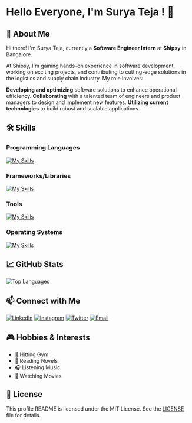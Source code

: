 # Hello Everyone, I'm Surya Teja ! 👋

## 🚀 About Me

  Hi there! I'm Surya Teja, currently a **Software Engineer Intern** at **Shipsy** in Bangalore.
  
  At Shipsy, I'm gaining hands-on experience in software development, working on exciting projects, and contributing to cutting-edge solutions in the logistics and supply chain industry. My role involves:
  
  **Developing and optimizing** software solutions to enhance operational efficiency.
  **Collaborating** with a talented team of engineers and product managers to design and implement new features.
  **Utilizing current technologies** to build robust and scalable applications.

## 🛠 Skills

  ### Programming Languages
  [![My Skills](https://skillicons.dev/icons?i=python,java,javascript,html,css,c,typescript,php,sqlite,bash,latex)](https://skillicons.dev)
  
  ### Frameworks/Libraries
  [![My Skills](https://skillicons.dev/icons?i=react,angular,express,bootstrap,jquery,nodejs,nextjs,tailwind,sass,materialui,redux)](https://skillicons.dev)
  
  ### Tools
  [![My Skills](https://skillicons.dev/icons?i=git,docker,github,npm,vscode,redux,intellij,eclipse,pycharm,mysql,mongodb,firebase,netlify,vercel,jenkins,discord,postman,gradle,webpack,babel,figma)](https://skillicons.dev)

  ### Operating Systems
  [![My Skills](https://skillicons.dev/icons?i=apple,windows,ubuntu)](https://skillicons.dev)

## 📈 GitHub Stats

![Top Languages](https://github-readme-stats.vercel.app/api/top-langs/?username=k-surya-teja&layout=compact&theme=radical)

## 📫 Connect with Me

  [![LinkedIn](https://skillicons.dev/icons?i=linkedin)](https://www.linkedin.com/in/klsteja/)
  [![Instagram](https://skillicons.dev/icons?i=instagram)](https://instagram.com/nombre_es_surya/)
  [![Twitter](https://skillicons.dev/icons?i=twitter)](https://twitter.com/klsteja)
  [![Email](https://skillicons.dev/icons?i=gmail)](mailto:klsteja1612@gmail.com)

## 🎮 Hobbies & Interests

- 🏃 Hitting Gym
- 📖 Reading Novels
- 🎧 Listening Music
- 🎥 Watching Movies

## 📝 License

This profile README is licensed under the MIT License. See the [LICENSE](LICENSE) file for details.

